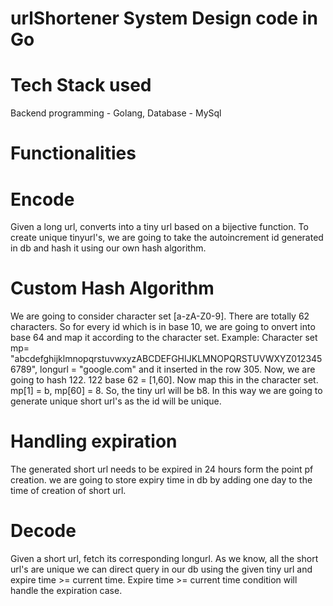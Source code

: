 # urlShortener System Design code in Go

# Tech Stack used
Backend programming - Golang, 
Database - MySql

# Functionalities
# Encode
Given a long url, converts into a tiny url based on a bijective function.
To create unique tinyurl's, we are going to take the autoincrement id generated in db and hash it using our own hash algorithm.

# Custom Hash Algorithm
We are going to consider character set [a-zA-Z0-9]. There are totally 62 characters. So for every id which is in base 10, we are going to onvert into base 64 and map it according to the character set.
Example: Character set mp= "abcdefghijklmnopqrstuvwxyzABCDEFGHIJKLMNOPQRSTUVWXYZ0123456789",  longurl = "google.com" and it inserted in the row 305.
Now, we are going to hash 122. 122 base 62 = [1,60]. Now map this in the character set. mp[1] = b, mp[60] = 8. So, the tiny url will be b8. In this way we are going to generate unique short url's as the id will be unique.

# Handling expiration
The generated short url needs to be expired in 24 hours form the point pf creation. we are going to store expiry time in db by adding one day to the time of creation of short url.

# Decode
Given a short url, fetch its corresponding longurl.
As we know, all the short url's are unique we can direct query in our db using the given tiny url and expire time >= current time.
Expire time >= current time condition will handle the expiration case.



